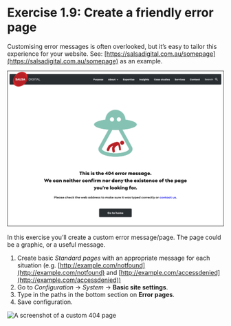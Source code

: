 # Exercise 1.9: Create a friendly error page

Customising error messages is often overlooked, but it’s easy to tailor this experience for your website. See: [https://salsadigital.com.au/somepage](https://salsadigital.com.au/somepage) as an example.

![Image of 404 page](../.gitbook/assets/Ex-1-9-404-page.png)

In this exercise you’ll create a custom error message/page. The page could be a graphic, or a useful message.

1. Create basic _Standard pages_ with an appropriate message for each situation (e.g. [http://example.com/notfound](http://example.com/notfound) and [http://example.com/accessdenied](http://example.com/accessdenied))
2. Go to _Configuration_ → _System_ → **Basic site settings**.
3. Type in the paths in the bottom section on **Error pages**.
4. Save configuration.

<img src="../.gitbook/assets/27 (1).png" alt="A screenshot of a custom 404 page" data-size="original">
